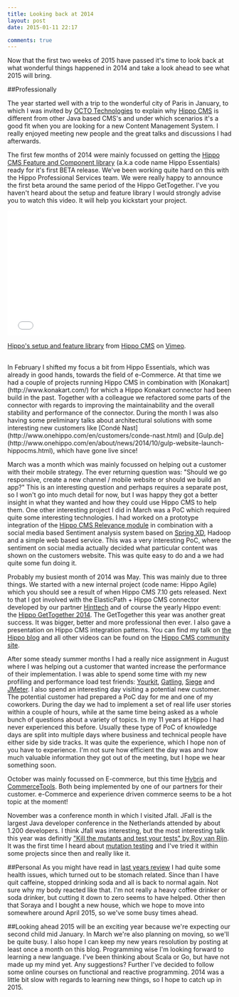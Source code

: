 ```yaml
---
title: Looking back at 2014
layout: post
date: 2015-01-11 22:17

comments: true
---
```


Now that the first two weeks of 2015 have passed it's time to look back at what wonderful things happened in 2014 and take a look ahead to see what 2015 will bring.

##Professionally

The year started well with a trip to the wonderful city of Paris in January, to which I was invited by [OCTO Technologies](http://www.octo.com/en) to explain why [Hippo CMS](http://www.onehippo.org) is different from other Java based CMS's and under which scenarios it's a good fit when you are looking for a new Content Management System. I really enjoyed meeting new people and the great talks and discussions I had afterwards. 

The first few months of 2014 were mainly focussed on getting the [Hippo CMS Feature and Component library](http://www.onehippo.org/library/about/release-notes/hippo-setup-and-feature-library.html) (a.k.a code name Hippo Essentials) ready for it's first BETA release. We've been working quite hard on this with the Hippo Professional Services team. We were really happy to announce the first beta around the same period of the Hippo GetTogether. I've you haven't heard about the setup and feature library I would strongly advise you to watch this video. It will help you kickstart your project.

<div class="embed-responsive embed-responsive-16by9">
    <iframe class="embed-responsive-item" src="//player.vimeo.com/video/105642248" width="500" height="281" frameborder="0" webkitallowfullscreen mozallowfullscreen allowfullscreen></iframe> <p><a href="http://vimeo.com/105642248">Hippo's setup and feature library</a> from <a href="http://vimeo.com/hippocms">Hippo CMS</a> on <a href="https://vimeo.com">Vimeo</a>.
    </p>
</div>

<br>
In February I shifted my focus a bit from Hippo Essentials, which was already in good hands, towards the field of e-Commerce. At that time we had a couple of projects running Hippo CMS in combination with [Konakart](http://www.konakart.com/) for which a Hippo Konakart connector had been build in the past. Together with a colleague we refactored some parts of the connector with regards to improving the maintainability and the overall stability and performance of the connector. During the month I was also having some preliminary talks about architectural solutions with some interesting new customers like [Condé Nast](http://www.onehippo.com/en/customers/conde-nast.html) and [Gulp.de](http://www.onehippo.com/en/about/news/2014/10/gulp-website-launch-hippocms.html), which have gone live since!

March was a month which was mainly focussed on helping out a customer with their mobile strategy. The ever returning question was: "Should we go responsive, create a new channel / mobile website or should we build an app?" This is an interesting question and perhaps requires a separate post, so I won't go into much detail for now, but I was happy they got a better insight in what they wanted and how they could use Hippo CMS to help them. 
One other interesting project I did in March was a PoC which required quite some interesting technologies. I had worked on a prototype integration of the [Hippo CMS Relevance module](http://www.onehippo.org/library/enterprise/enterprise-features/targeting/targeting.html) in combination with a social media based Sentiment analysis system based on [Spring XD](http://projects.spring.io/spring-xd/), Hadoop and a simple web based service. This was a very interesting PoC, where the sentiment on social media actually decided what particular content was shown on the customers website. This was quite easy to do and a we had quite some fun doing it.

Probably my busiest month of 2014 was May. This was mainly due to three things. We started with a new internal project (code name: Hippo Agile) which you should see a result of when Hippo CMS 7.10 gets released. Next to that I got involved with the ElasticPath + Hippo CMS connector developed by our partner [Hinttech](http://www.hinttech.com/) and of course the yearly Hippo event: the [Hippo GetTogether 2014](http://hgt14.onehippo.org/). The GetTogether this year was another great success. It was bigger, better and more professional then ever. I also gave a presentation on Hippo CMS integration patterns. You can find my talk on [the Hippo blog](http://www.onehippo.com/en/resources/blogs/facet/hippo-cms-integration-patters.html) and all other videos can be found on the [Hippo CMS community site](http://www.onehippo.org/library/about/community/hippo-gettogether-2014-videos.html). 

After some steady summer months I had a really nice assignment in August where I was helping out a customer that wanted increase the performance of their implementation. I was able to spend some time with my new profiling and performance load test friends: [Yourkit](http://www.yourkit.com/), [Gatling](http://gatling.io/), [Siege](http://www.joedog.org/siege-home/) and [JMeter](http://jmeter.apache.org/). I also spend an interesting day visiting a potential new customer. The potential customer had prepared a PoC day for me and one of my coworkers. During the day we had to implement a set of real life user stories within a couple of hours, while at the same time being asked as a whole bunch of questions about a variety of topics. In my 11 years at Hippo I had never experienced this before. Usually these type of PoC of knowledge days are split into multiple days where business and technical people have either side by side tracks. It was quite the experience, which I hope non of you have to experience. I'm not sure how efficient the day was and how much valuable information they got out of the meeting, but I hope we hear something soon. 

October was mainly focussed on E-commerce, but this time [Hybris](http://www.hybris.com/en/) and [CommerceTools](http://www.hybris.com/en/). Both being implemented by one of our partners for their customer. e-Commerce and experience driven commerce seems to be a hot topic at the moment!

November was a conference month in which I visited Jfall. JFall is the largest Java developer conference in the Netherlands attended by about 1.200 developers. I think Jfall was interesting, but the most interesting talk this year was definitly ["Kill the mutants and test your tests" by Roy van Rijn](http://www.nljug.org/jfall/session/kill-the-mutants-and-test-your-tests/107/). It was the first time I heard about [mutation testing](http://en.wikipedia.org/wiki/Mutation_testing) and I've tried it within some projects since then and really like it.

##Personal
As you might have read in [last years review](http://blog.jeroenreijn.com/2014/03/looking-back-at-2013.html) I had quite some health issues, which turned out to be stomach related. Since than I have quit caffeine, stopped drinking soda and all is back to normal again. Not sure why my body reacted like that. I'm not really a heavy coffee drinker or soda drinker, but cutting it down to zero seems to have helped. Other then that Soraya and I bought a new house, which we hope to move into somewhere around April 2015, so we've some busy times ahead.

##Looking ahead 
2015 will be an exciting year because we're expecting our second child mid January. In March we're also planning on moving, so we'll be quite busy. I also hope I can keep my new years resolution by posting at least once a month on this blog. Programming wise I'm looking forward to learning a new language. I've been thinking about Scala or Go, but have not made up my mind yet. Any suggestions? Further I've decided to follow some online courses on functional and reactive programming. 2014 was a little bit slow with regards to learning new things, so I hope to catch up in 2015.
